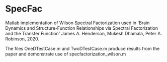 # SpecFac
Matlab implementation of Wilson Spectral Factorization used in 'Brain Dynamics and Structure-Function Relationships via Spectral Factorization and the Transfer Function' James A. Henderson, Mukesh Dhamala, Peter A. Robinson, 2020.

The files OneDTestCase.m and TwoDTestCase.m produce results from the paper and demonstrate use of specfactorization_wilson.m
